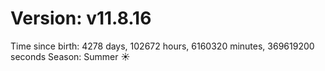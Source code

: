 # Version: v11.8.16
Time since birth: 4278 days, 102672 hours, 6160320 minutes, 369619200 seconds
Season: Summer ☀️
